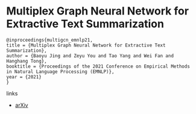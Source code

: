 # Multiplex Graph Neural Network for Extractive Text Summarization

```
@inproceedings{multigcn_emnlp21,
title = {Multiplex Graph Neural Network for Extractive Text Summarization},
author = {Baoyu Jing and Zeyu You and Tao Yang and Wei Fan and Hanghang Tong},
booktitle = {Proceedings of the 2021 Conference on Empirical Methods in Natural Language Processing (EMNLP)},
year = {2021}
}
```

links
- [arXiv](https://arxiv.org/abs/2108.12870)
